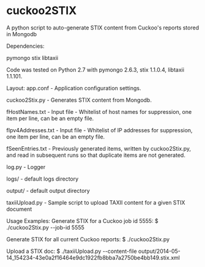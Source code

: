 cuckoo2STIX
===========


A python script to auto-generate STIX content from Cuckoo's reports stored in Mongodb

Dependencies:

pymongo
stix
libtaxii

Code was tested on Python 2.7 with pymongo 2.6.3, stix 1.1.0.4, libtaxii 1.1.101.

Layout:
app.conf - Application configuration settings.

cuckoo2Stix.py - Generates STIX content from Mongodb.

fHostNames.txt - Input file - Whitelist of host names for suppression, one item per line, can be an empty file.

fIpv4Addresses.txt - Input file - Whitelist of IP addresses for suppression, one item per line, can be an empty file.

fSeenEntries.txt - Previously generated items, written by cuckoo2Stix.py, and read in subsequent runs so that duplicate items are not generated. 

log.py - Logger

logs/ - default logs directory

output/ - default output directory

taxiiUpload.py - Sample script to upload TAXII content for a given STIX document

Usage Examples:
Generate STIX for a Cuckoo job id 5555:
$ ./cuckoo2Stix.py --job-id 5555

Generate STIX for all current Cuckoo reports:
$ ./cuckoo2Stix.py

Upload a STIX doc:
$ ./taxiiUpload.py --content-file output/2014-05-14_154234-43e0a2f16464e9dc1922fb8bba7a2750be4bb149.stix.xml
